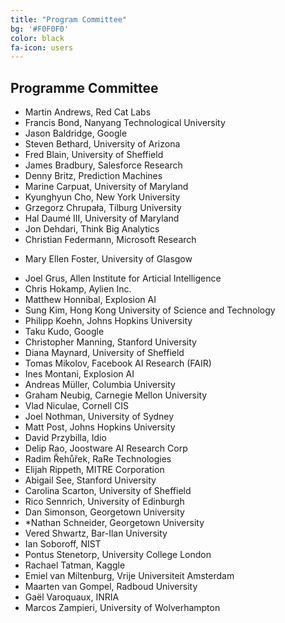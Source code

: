 ```yaml
---
title: "Program Committee"
bg: '#F0F0F0'
color: black
fa-icon: users
---
```


## Programme Committee

 - Martin Andrews, Red Cat Labs
 - Francis Bond, Nanyang Technological University
 - Jason Baldridge, Google
 - Steven Bethard, University of Arizona
 - Fred Blain, University of Sheffield
 - James Bradbury, Salesforce Research
 - Denny Britz, Prediction Machines
 - Marine Carpuat, University of Maryland
 - Kyunghyun Cho, New York University
 - Grzegorz Chrupała, Tilburg University
 - Hal Daumé III, University of Maryland
 - Jon Dehdari, Think Big Analytics
 - Christian Federmann, Microsoft Research
 <!-- - *Dan Flickinger, Stanford University -->
 - Mary Ellen Foster, University of Glasgow
 <!-- - *Michael Wayne Goodman, University of Washington -->
 - Joel Grus, Allen Institute for Articial Intelligence
 - Chris Hokamp, Aylien Inc.
 - Matthew Honnibal, Explosion AI
 - Sung Kim, Hong Kong University of Science and Technology
 - Philipp Koehn, Johns Hopkins University
 - Taku Kudo, Google
 - Christopher Manning, Stanford University
 - Diana Maynard, University of Sheffield
 - Tomas Mikolov, Facebook AI Research (FAIR)
 - Ines Montani, Explosion AI
 - Andreas Müller, Columbia University
 - Graham Neubig, Carnegie Mellon University
 - Vlad Niculae, Cornell CIS
 - Joel Nothman, University of Sydney
 - Matt Post, Johns Hopkins University
 - David Przybilla, Idio
 - Delip Rao, Joostware AI Research Corp
 - Radim Řehůřek, RaRe Technologies
 - Elijah Rippeth, MITRE Corporation
 - Abigail See, Stanford University
 - Carolina Scarton, University of Sheffield
 - Rico Sennrich, University of Edinburgh
 - Dan Simonson, Georgetown University
 - *Nathan Schneider, Georgetown University
 - Vered Shwartz, Bar-Ilan University
 - Ian Soboroff, NIST
 - Pontus Stenetorp, University College London
 - Rachael Tatman, Kaggle
 - Emiel van Miltenburg, Vrije Universiteit Amsterdam
 - Maarten van Gompel, Radboud University
 - Gaël Varoquaux, INRIA 
 - Marcos Zampieri, University of Wolverhampton
